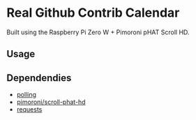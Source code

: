 # Real Github Contrib Calendar

Built using the Raspberry Pi Zero W + Pimoroni pHAT Scroll HD.

## Usage

## Dependendies

* [polling](https://github.com/justiniso/polling)
* [pimoroni/scroll-phat-hd](https://github.com/pimoroni/scroll-phat-hd)
* [requests](https://github.com/requests/requests)